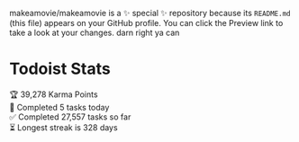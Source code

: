 makeamovie/makeamovie is a ✨ special ✨ repository because its `README.md` (this file) appears on your GitHub profile.
You can click the Preview link to take a look at your changes. darn right ya can

# Todoist Stats

<!-- TODO-IST:START -->
🏆  39,278 Karma Points           
🌸  Completed 5 tasks today           
✅  Completed 27,557 tasks so far           
⏳  Longest streak is 328 days
<!-- TODO-IST:END -->